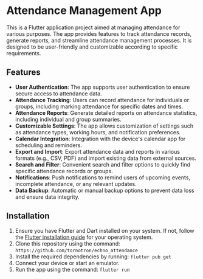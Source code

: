 # Attendance Management App

This is a Flutter application project aimed at managing attendance for various purposes. The app provides features to track attendance records, generate reports, and streamline attendance management processes. It is designed to be user-friendly and customizable according to specific requirements.

## Features

- **User Authentication**: The app supports user authentication to ensure secure access to attendance data.
- **Attendance Tracking**: Users can record attendance for individuals or groups, including marking attendance for specific dates and times.
- **Attendance Reports**: Generate detailed reports on attendance statistics, including individual and group summaries.
- **Customizable Settings**: The app allows customization of settings such as attendance types, working hours, and notification preferences.
- **Calendar Integration**: Integration with the device's calendar app for scheduling and reminders.
- **Export and Import**: Export attendance data and reports in various formats (e.g., CSV, PDF) and import existing data from external sources.
- **Search and Filter**: Convenient search and filter options to quickly find specific attendance records or groups.
- **Notifications**: Push notifications to remind users of upcoming events, incomplete attendance, or any relevant updates.
- **Data Backup**: Automatic or manual backup options to prevent data loss and ensure data integrity.

## Installation

1. Ensure you have Flutter and Dart installed on your system. If not, follow the [Flutter installation guide](https://flutter.dev/docs/get-started/install) for your operating system.
2. Clone this repository using the command: `https://github.com/tornotron/echno_attendance`
3. Install the required dependencies by running: `flutter pub get`
4. Connect your device or start an emulator.
5. Run the app using the command: `flutter run`
